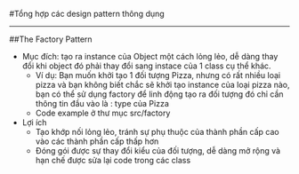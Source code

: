 
#Tổng hợp các design pattern thông dụng

--------------------------------

##The Factory Pattern
* Mục đích: tạo ra instance của Object một cách lỏng lẻo, dễ dàng thay đổi khi object đó phải thay đổi sang instace
của 1 class cụ thể khác.
  * Ví dụ: Bạn muốn khởi tạo 1 đối tượng Pizza, nhưng có rất nhiều loại pizza và bạn không biết chắc sẽ khởi tạo instance của loại pizza nào, bạn có thể sử dụng 
  factory để linh động tạo ra đối tượng đó chỉ cần thông tin đầu vào là : type của Pizza
  * Code example ở thư mục src/factory
* Lợi ích
  * Tạo khớp nối lỏng lẻo, tránh sự phụ thuộc của thành phần cấp cao vào các thành phần cấp thấp hơn
  * Đóng gói được sự thay đổi kiểu của đối tượng, dễ dàng mở rộng và hạn chế được sửa lại code trong các class